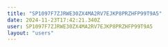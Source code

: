 ```yaml
---
title: "SP1097F7ZJRWE30ZX4MA2RV7EJKP8PRZHFP99T9A5"
date: 2024-11-23T17:42:21.340Z
user: SP1097F7ZJRWE30ZX4MA2RV7EJKP8PRZHFP99T9A5
layout: "users"
---
```

    